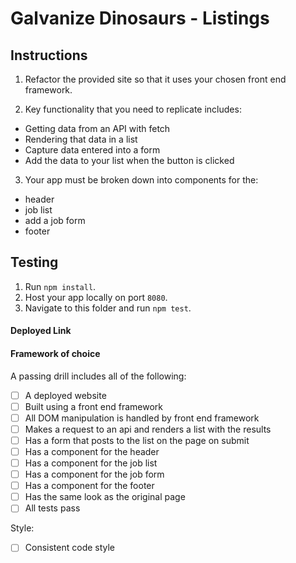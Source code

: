 # Galvanize Dinosaurs - Listings

## Instructions

1. Refactor the provided site so that it uses your chosen front end framework.

2. Key functionality that you need to replicate includes:
  - Getting data from an API with fetch
  - Rendering that data in a list
  - Capture data entered into a form
  - Add the data to your list when the button is clicked

3. Your app must be broken down into components for the:
  - header
  - job list
  - add a job form
  - footer

## Testing

1. Run `npm install`.
2. Host your app locally on port `8080`.
3. Navigate to this folder and run `npm test`.

#### Deployed Link

#### Framework of choice

A passing drill includes all of the following:

- [ ] A deployed website
- [ ] Built using a front end framework
- [ ] All DOM manipulation is handled by front end framework
- [ ] Makes a request to an api and renders a list with the results
- [ ] Has a form that posts to the list on the page on submit
- [ ] Has a component for the header
- [ ] Has a component for the job list
- [ ] Has a component for the job form
- [ ] Has a component for the footer
- [ ] Has the same look as the original page
- [ ] All tests pass

Style:

- [ ] Consistent code style
